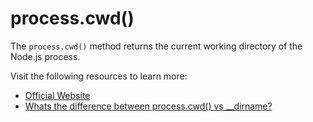 # process.cwd()

The `process.cwd()` method returns the current working directory of the Node.js process.

Visit the following resources to learn more:

- [Official Website](https://nodejs.org/api/process.html#processcwd)
- [Whats the difference between process.cwd() vs __dirname?](https://stackoverflow.com/questions/9874382/whats-the-difference-between-process-cwd-vs-dirname)
